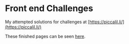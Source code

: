 # Front end Challenges
My attempted solutions for challenges at [https://piccalil.li/](https://piccalil.li/)

These finished pages can be seen [here](https://the-lazy-learner.github.io/Piccalilli-Frontend-Challenges/).

